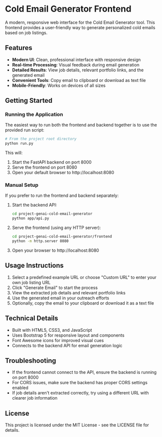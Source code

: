 # Cold Email Generator Frontend

A modern, responsive web interface for the Cold Email Generator tool. This frontend provides a user-friendly way to generate personalized cold emails based on job listings.

## Features

- **Modern UI**: Clean, professional interface with responsive design
- **Real-time Processing**: Visual feedback during email generation
- **Detailed Results**: View job details, relevant portfolio links, and the generated email
- **Convenient Tools**: Copy email to clipboard or download as text file
- **Mobile-Friendly**: Works on devices of all sizes

## Getting Started

### Running the Application

The easiest way to run both the frontend and backend together is to use the provided run script:

```bash
# From the project root directory
python run.py
```

This will:
1. Start the FastAPI backend on port 8000
2. Serve the frontend on port 8080
3. Open your default browser to http://localhost:8080

### Manual Setup

If you prefer to run the frontend and backend separately:

1. Start the backend API:
   ```bash
   cd project-genai-cold-email-generator
   python app/api.py
   ```

2. Serve the frontend (using any HTTP server):
   ```bash
   cd project-genai-cold-email-generator/frontend
   python -m http.server 8080
   ```

3. Open your browser to http://localhost:8080

## Usage Instructions

1. Select a predefined example URL or choose "Custom URL" to enter your own job listing URL
2. Click "Generate Email" to start the process
3. View the extracted job details and relevant portfolio links
4. Use the generated email in your outreach efforts
5. Optionally, copy the email to your clipboard or download it as a text file

## Technical Details

- Built with HTML5, CSS3, and JavaScript
- Uses Bootstrap 5 for responsive layout and components
- Font Awesome icons for improved visual cues
- Connects to the backend API for email generation logic

## Troubleshooting

- If the frontend cannot connect to the API, ensure the backend is running on port 8000
- For CORS issues, make sure the backend has proper CORS settings enabled
- If job details aren't extracted correctly, try using a different URL with clearer job information

## License

This project is licensed under the MIT License - see the LICENSE file for details. 